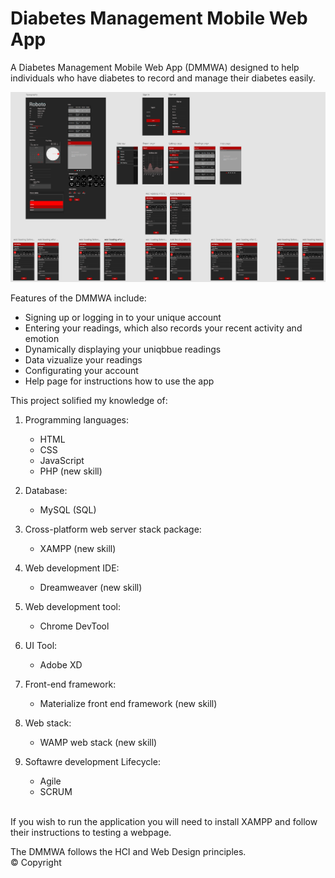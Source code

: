 # Diabetes Management Mobile Web App

A Diabetes Management Mobile Web App (DMMWA) designed to help individuals who have diabetes to record and manage their diabetes easily.

![](wireframe_github.PNG)

Features of the DMMWA include:
* Signing up or logging in to your unique account
* Entering your readings, which also records your recent activity and emotion
* Dynamically displaying your uniqbbue readings
* Data vizualize your readings
* Configurating your account
* Help page for instructions how to use the app

This project solified my knowledge of:

 1) Programming languages:
    *	HTML 
    * CSS 
    * JavaScript 
    *	PHP (new skill)

 2) Database:
    *	MySQL (SQL)

 3) Cross-platform web server stack package:
    *	XAMPP (new skill)
    
 4) Web development IDE:
    *	Dreamweaver (new skill)

 5) Web development tool:
    * Chrome DevTool
  
 6) UI Tool:
    * Adobe XD

 7) Front-end framework:
    *	Materialize front end framework (new skill)

 8) Web stack:
    * WAMP web stack (new skill)

 9) Softawre development Lifecycle:
    * Agile
    * SCRUM   
<br>    
If you wish to run the application you will need to install XAMPP and follow their instructions to testing a webpage.


The DMMWA follows the HCI and Web Design principles.<br>
© Copyright



